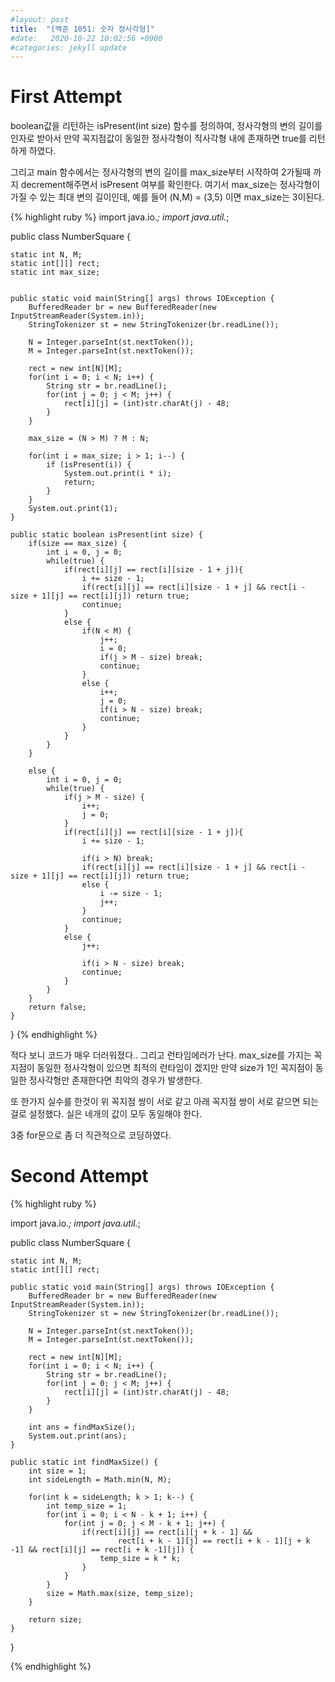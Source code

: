 ```yaml
---
#layout: post
title:  "[백준 1051: 숫자 정사각형]"
#date:   2020-10-22 10:02:56 +0900
#categories: jekyll update
---
```


# First Attempt

boolean값을 리턴하는 isPresent(int size) 함수를 정의하여, 정사각형의 변의 길이를 인자로 받아서 만약 꼭지점값이 동일한 정사각형이 직사각형 내에 존재하면 true를 리턴하게 하였다.

그리고 main 함수에서는 정사각형의 변의 길이를 max_size부터 시작하여 2가될때 까지 decrement해주면서 isPresent 여부를 확인한다.
여기서 max_size는 정사각형이 가질 수 있는 최대 변의 길이인데, 예를 들어 (N,M) = (3,5) 이면 max_size는 3이된다. 

{% highlight ruby %}
import java.io.*;
import java.util.*;

public class NumberSquare {

	static int N, M;
	static int[][] rect;
	static int max_size;
	
	
	public static void main(String[] args) throws IOException {
		BufferedReader br = new BufferedReader(new InputStreamReader(System.in));
		StringTokenizer st = new StringTokenizer(br.readLine());
		
		N = Integer.parseInt(st.nextToken());
		M = Integer.parseInt(st.nextToken());
		
		rect = new int[N][M];
		for(int i = 0; i < N; i++) {
			String str = br.readLine();
			for(int j = 0; j < M; j++) {
				rect[i][j] = (int)str.charAt(j) - 48;
			}
		}
		
		max_size = (N > M) ? M : N;
		
		for(int i = max_size; i > 1; i--) {
			if (isPresent(i)) {
				System.out.print(i * i);
				return;
			}
		}
		System.out.print(1);	
	}
	
	public static boolean isPresent(int size) {	
		if(size == max_size) {
			int i = 0, j = 0;
			while(true) {
				if(rect[i][j] == rect[i][size - 1 + j]){
					i += size - 1;
                    if(rect[i][j] == rect[i][size - 1 + j] && rect[i - size + 1][j] == rect[i][j]) return true;
					continue;
				}
				else {
					if(N < M) {
						j++;
						i = 0;
						if(j > M - size) break;
						continue;
					}
					else {
						i++;
						j = 0;
						if(i > N - size) break;
						continue;
					}
				}	
			}
		}
		
		else {
			int i = 0, j = 0;
			while(true) {
				if(j > M - size) {
					i++;
					j = 0;
				}
				if(rect[i][j] == rect[i][size - 1 + j]){
					i += size - 1;
					
					if(i > N) break;
					if(rect[i][j] == rect[i][size - 1 + j] && rect[i - size + 1][j] == rect[i][j]) return true;
					else {
						i -= size - 1;
						j++;
					}
					continue;
				}
				else {
					j++;
					
					if(i > N - size) break;
					continue;
				}
			}
		}
		return false;	
	}
}
{% endhighlight %}

적다 보니 코드가 매우 더러워졌다.. 그리고 런타임에러가 난다. max_size를 가지는 꼭지점이 동일한 정사각형이 있으면 최적의 런타임이 겠지만 만약 size가 1인 꼭지점이 동일한 정사각형만 존재한다면 최악의 경우가 발생한다.

또 한가지 실수를 한것이 위 꼭지점 쌍이 서로 같고 아래 꼭지점 쌍이 서로 같으면 되는 걸로 설정했다. 실은 네개의 값이 모두 동일해야 한다.

3중 for문으로 좀 더 직관적으로 코딩하였다.

# Second Attempt

{% highlight ruby %}

import java.io.*;
import java.util.*;

public class NumberSquare {

	static int N, M;
	static int[][] rect;
	
	public static void main(String[] args) throws IOException {
		BufferedReader br = new BufferedReader(new InputStreamReader(System.in));
		StringTokenizer st = new StringTokenizer(br.readLine());
		
		N = Integer.parseInt(st.nextToken());
		M = Integer.parseInt(st.nextToken());
		
		rect = new int[N][M];
		for(int i = 0; i < N; i++) {
			String str = br.readLine();
			for(int j = 0; j < M; j++) {
				rect[i][j] = (int)str.charAt(j) - 48;
			}
		}
		
		int ans = findMaxSize();
		System.out.print(ans);
	}
	
	public static int findMaxSize() {
		int size = 1;
		int sideLength = Math.min(N, M);
		
		for(int k = sideLength; k > 1; k--) {
			int temp_size = 1;
			for(int i = 0; i < N - k + 1; i++) {
				for(int j = 0; j < M - k + 1; j++) {
					if(rect[i][j] == rect[i][j + k - 1] && 
							rect[i + k - 1][j] == rect[i + k - 1][j + k -1] && rect[i][j] == rect[i + k -1][j]) {
						temp_size = k * k;
					}
				}
			}
			size = Math.max(size, temp_size);
		}
	
		return size;
	}

}

{% endhighlight %}